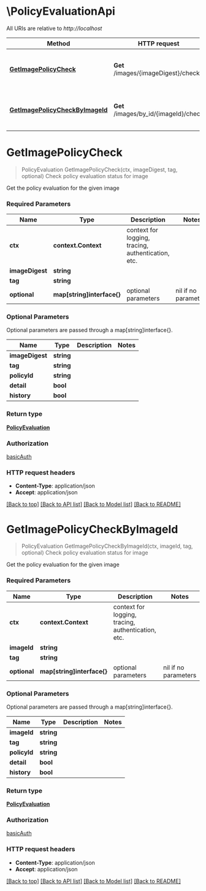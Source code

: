 # \PolicyEvaluationApi

All URIs are relative to *http://localhost*

Method | HTTP request | Description
------------- | ------------- | -------------
[**GetImagePolicyCheck**](PolicyEvaluationApi.md#GetImagePolicyCheck) | **Get** /images/{imageDigest}/check | Check policy evaluation status for image
[**GetImagePolicyCheckByImageId**](PolicyEvaluationApi.md#GetImagePolicyCheckByImageId) | **Get** /images/by_id/{imageId}/check | Check policy evaluation status for image


# **GetImagePolicyCheck**
> PolicyEvaluation GetImagePolicyCheck(ctx, imageDigest, tag, optional)
Check policy evaluation status for image

Get the policy evaluation for the given image

### Required Parameters

Name | Type | Description  | Notes
------------- | ------------- | ------------- | -------------
 **ctx** | **context.Context** | context for logging, tracing, authentication, etc.
  **imageDigest** | **string**|  | 
  **tag** | **string**|  | 
 **optional** | **map[string]interface{}** | optional parameters | nil if no parameters

### Optional Parameters
Optional parameters are passed through a map[string]interface{}.

Name | Type | Description  | Notes
------------- | ------------- | ------------- | -------------
 **imageDigest** | **string**|  | 
 **tag** | **string**|  | 
 **policyId** | **string**|  | 
 **detail** | **bool**|  | 
 **history** | **bool**|  | 

### Return type

[**PolicyEvaluation**](PolicyEvaluation.md)

### Authorization

[basicAuth](../README.md#basicAuth)

### HTTP request headers

 - **Content-Type**: application/json
 - **Accept**: application/json

[[Back to top]](#) [[Back to API list]](../README.md#documentation-for-api-endpoints) [[Back to Model list]](../README.md#documentation-for-models) [[Back to README]](../README.md)

# **GetImagePolicyCheckByImageId**
> PolicyEvaluation GetImagePolicyCheckByImageId(ctx, imageId, tag, optional)
Check policy evaluation status for image

Get the policy evaluation for the given image

### Required Parameters

Name | Type | Description  | Notes
------------- | ------------- | ------------- | -------------
 **ctx** | **context.Context** | context for logging, tracing, authentication, etc.
  **imageId** | **string**|  | 
  **tag** | **string**|  | 
 **optional** | **map[string]interface{}** | optional parameters | nil if no parameters

### Optional Parameters
Optional parameters are passed through a map[string]interface{}.

Name | Type | Description  | Notes
------------- | ------------- | ------------- | -------------
 **imageId** | **string**|  | 
 **tag** | **string**|  | 
 **policyId** | **string**|  | 
 **detail** | **bool**|  | 
 **history** | **bool**|  | 

### Return type

[**PolicyEvaluation**](PolicyEvaluation.md)

### Authorization

[basicAuth](../README.md#basicAuth)

### HTTP request headers

 - **Content-Type**: application/json
 - **Accept**: application/json

[[Back to top]](#) [[Back to API list]](../README.md#documentation-for-api-endpoints) [[Back to Model list]](../README.md#documentation-for-models) [[Back to README]](../README.md)

